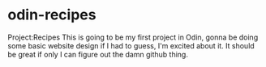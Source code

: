 # odin-recipes
Project:Recipes
This is going to be my first project in Odin, gonna be doing some basic website design if I had to guess, I'm excited about it. It should be great if only I can figure out the damn github thing.